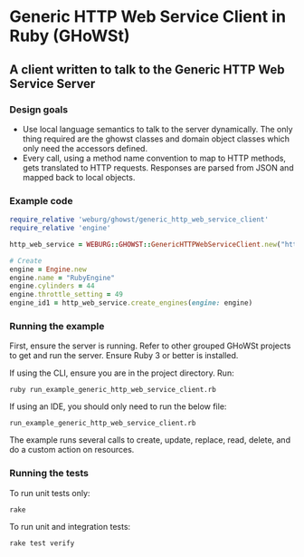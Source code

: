 # Generic HTTP Web Service Client in Ruby (GHoWSt)

## A client written to talk to the Generic HTTP Web Service Server

### Design goals

- Use local language semantics to talk to the server dynamically. The only thing
  required are the ghowst classes and domain object classes which only need the
  accessors defined.
- Every call, using a method name convention to map to HTTP methods, gets
  translated to HTTP requests. Responses are parsed from JSON and mapped back to
  local objects.

### Example code

```ruby
require_relative 'weburg/ghowst/generic_http_web_service_client'
require_relative 'engine'

http_web_service = WEBURG::GHOWST::GenericHTTPWebServiceClient.new("http://localhost:8081/generichttpws")

# Create
engine = Engine.new
engine.name = "RubyEngine"
engine.cylinders = 44
engine.throttle_setting = 49
engine_id1 = http_web_service.create_engines(engine: engine)
```

### Running the example

First, ensure the server is running. Refer to other grouped GHoWSt projects to
get and run the server. Ensure Ruby 3 or better is installed.

If using the CLI, ensure you are in the project directory. Run:

`ruby run_example_generic_http_web_service_client.rb`

If using an IDE, you should only need to run the below file:

`run_example_generic_http_web_service_client.rb`

The example runs several calls to create, update, replace, read, delete, and do
a custom action on resources.

### Running the tests

To run unit tests only:

`rake`

To run unit and integration tests:

`rake test verify`